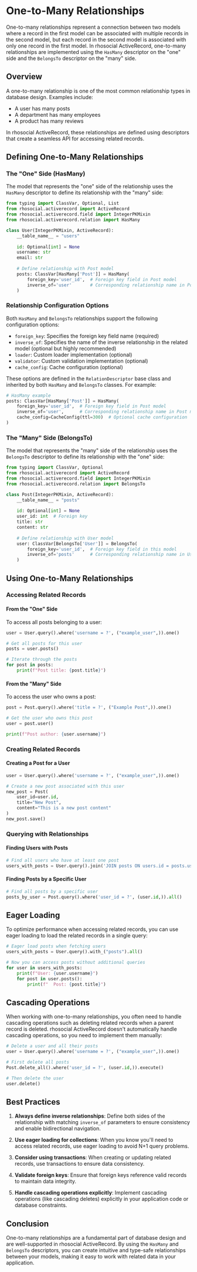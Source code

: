 # One-to-Many Relationships

One-to-many relationships represent a connection between two models where a record in the first model can be associated with multiple records in the second model, but each record in the second model is associated with only one record in the first model. In rhosocial ActiveRecord, one-to-many relationships are implemented using the `HasMany` descriptor on the "one" side and the `BelongsTo` descriptor on the "many" side.

## Overview

A one-to-many relationship is one of the most common relationship types in database design. Examples include:

- A user has many posts
- A department has many employees
- A product has many reviews

In rhosocial ActiveRecord, these relationships are defined using descriptors that create a seamless API for accessing related records.

## Defining One-to-Many Relationships

### The "One" Side (HasMany)

The model that represents the "one" side of the relationship uses the `HasMany` descriptor to define its relationship with the "many" side:

```python
from typing import ClassVar, Optional, List
from rhosocial.activerecord import ActiveRecord
from rhosocial.activerecord.field import IntegerPKMixin
from rhosocial.activerecord.relation import HasMany

class User(IntegerPKMixin, ActiveRecord):
    __table_name__ = "users"
    
    id: Optional[int] = None
    username: str
    email: str
    
    # Define relationship with Post model
    posts: ClassVar[HasMany['Post']] = HasMany(
        foreign_key='user_id',  # Foreign key field in Post model
        inverse_of='user'       # Corresponding relationship name in Post model
    )
```

### Relationship Configuration Options

Both `HasMany` and `BelongsTo` relationships support the following configuration options:

- `foreign_key`: Specifies the foreign key field name (required)
- `inverse_of`: Specifies the name of the inverse relationship in the related model (optional but highly recommended)
- `loader`: Custom loader implementation (optional)
- `validator`: Custom validation implementation (optional)
- `cache_config`: Cache configuration (optional)

These options are defined in the `RelationDescriptor` base class and inherited by both `HasMany` and `BelongsTo` classes. For example:

```python
# HasMany example
posts: ClassVar[HasMany['Post']] = HasMany(
    foreign_key='user_id',  # Foreign key field in Post model
    inverse_of='user',      # Corresponding relationship name in Post model
    cache_config=CacheConfig(ttl=300)  # Optional cache configuration
)
```

### The "Many" Side (BelongsTo)

The model that represents the "many" side of the relationship uses the `BelongsTo` descriptor to define its relationship with the "one" side:

```python
from typing import ClassVar, Optional
from rhosocial.activerecord import ActiveRecord
from rhosocial.activerecord.field import IntegerPKMixin
from rhosocial.activerecord.relation import BelongsTo

class Post(IntegerPKMixin, ActiveRecord):
    __table_name__ = "posts"
    
    id: Optional[int] = None
    user_id: int  # Foreign key
    title: str
    content: str
    
    # Define relationship with User model
    user: ClassVar[BelongsTo['User']] = BelongsTo(
        foreign_key='user_id',  # Foreign key field in this model
        inverse_of='posts'      # Corresponding relationship name in User model
    )
```

## Using One-to-Many Relationships

### Accessing Related Records

#### From the "One" Side

To access all posts belonging to a user:

```python
user = User.query().where('username = ?', ("example_user",)).one()

# Get all posts for this user
posts = user.posts()

# Iterate through the posts
for post in posts:
    print(f"Post title: {post.title}")
```

#### From the "Many" Side

To access the user who owns a post:

```python
post = Post.query().where('title = ?', ("Example Post",)).one()

# Get the user who owns this post
user = post.user()

print(f"Post author: {user.username}")
```

### Creating Related Records

#### Creating a Post for a User

```python
user = User.query().where('username = ?', ("example_user",)).one()

# Create a new post associated with this user
new_post = Post(
    user_id=user.id,
    title="New Post",
    content="This is a new post content"
)
new_post.save()
```

### Querying with Relationships

#### Finding Users with Posts

```python
# Find all users who have at least one post
users_with_posts = User.query().join('JOIN posts ON users.id = posts.user_id').all()
```

#### Finding Posts by a Specific User

```python
# Find all posts by a specific user
posts_by_user = Post.query().where('user_id = ?', (user.id,)).all()
```

## Eager Loading

To optimize performance when accessing related records, you can use eager loading to load the related records in a single query:

```python
# Eager load posts when fetching users
users_with_posts = User.query().with_("posts").all()

# Now you can access posts without additional queries
for user in users_with_posts:
    print(f"User: {user.username}")
    for post in user.posts():
        print(f"  Post: {post.title}")
```

## Cascading Operations

When working with one-to-many relationships, you often need to handle cascading operations such as deleting related records when a parent record is deleted. rhosocial ActiveRecord doesn't automatically handle cascading operations, so you need to implement them manually:

```python
# Delete a user and all their posts
user = User.query().where('username = ?', ("example_user",)).one()

# First delete all posts
Post.delete_all().where('user_id = ?', (user.id,)).execute()

# Then delete the user
user.delete()
```

## Best Practices

1. **Always define inverse relationships**: Define both sides of the relationship with matching `inverse_of` parameters to ensure consistency and enable bidirectional navigation.

2. **Use eager loading for collections**: When you know you'll need to access related records, use eager loading to avoid N+1 query problems.

3. **Consider using transactions**: When creating or updating related records, use transactions to ensure data consistency.

4. **Validate foreign keys**: Ensure that foreign keys reference valid records to maintain data integrity.

5. **Handle cascading operations explicitly**: Implement cascading operations (like cascading deletes) explicitly in your application code or database constraints.

## Conclusion

One-to-many relationships are a fundamental part of database design and are well-supported in rhosocial ActiveRecord. By using the `HasMany` and `BelongsTo` descriptors, you can create intuitive and type-safe relationships between your models, making it easy to work with related data in your application.